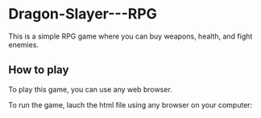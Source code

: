 # Dragon-Slayer---RPG

This is a simple RPG game where you can buy weapons, health, and fight enemies.

## How to play

To play this game, you can use any web browser.

To run the game, lauch the html file using any browser on your computer:

